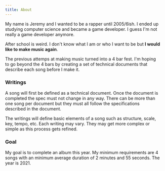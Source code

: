 ```yaml
---
title: About
---
```

My name is Jeremy and I wanted to be a rapper until 2005/6ish. I ended up studying computer science and became a game developer. I guess I'm not really a game developer anymore.

After school is weird. I don't know what I am or who I want to be but **I would like to make music again**.

The previous attemps at making music turned into a 4 bar fest. I'm hoping to go beyond the 4 bars by creating a set of technical documents that describe each song before I make it.

### Writings
A song will first be defined as a technical document. Once the document is completed the spec must not change in any way. There can be more than one song per document but they must all follow the specifications described in the document.

The writings will define basic elements of a song such as structure, scale, key, tempo, etc. Each writing may vary. They may get more complex or simple as this process gets refined.

### Goal
My goal is to complete an album this year. My minimum requirements are 4 songs with an minimum average duration of 2 minutes and 55 seconds. The year is 2021.